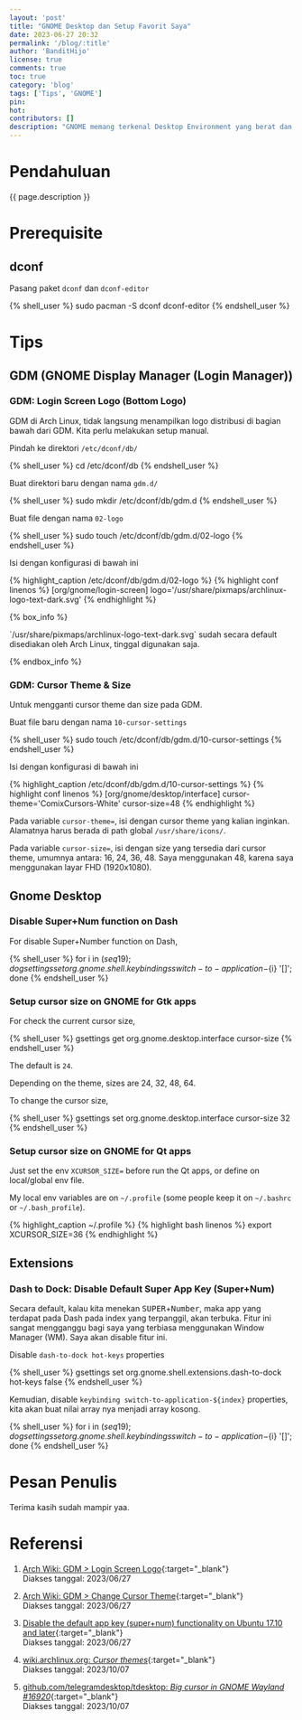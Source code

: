 ```yaml
---
layout: 'post'
title: "GNOME Desktop dan Setup Favorit Saya"
date: 2023-06-27 20:32
permalink: '/blog/:title'
author: 'BanditHijo'
license: true
comments: true
toc: true
category: 'blog'
tags: ['Tips', 'GNOME']
pin:
hot:
contributors: []
description: "GNOME memang terkenal Desktop Environment yang berat dan membutuhkan banyak resource. Namun, saya tidak bisa tidak suka dengan GNOME. Mungkin karena saya cukup lama dengan OSX yang menjadi rujukan UI/UX design dari GNOME, sehingga saya merasa cukup nyaman menggunakan GNOME. Di catatan kali ini, saya akan mencatat tips ketika saya menggunakan GNOME di Arch Linux."
---
```


# Pendahuluan

{{ page.description }}

# Prerequisite

## dconf

Pasang paket `dconf` dan `dconf-editor`

{% shell_user %}
sudo pacman -S dconf dconf-editor
{% endshell_user %}

# Tips

## GDM (GNOME Display Manager (Login Manager))

### GDM: Login Screen Logo (Bottom Logo)

GDM di Arch Linux, tidak langsung menampilkan logo distribusi di bagian bawah dari GDM. Kita perlu melakukan setup manual.

Pindah ke direktori `/etc/dconf/db/`

{% shell_user %}
cd /etc/dconf/db
{% endshell_user %}

Buat direktori baru dengan nama `gdm.d/`

{% shell_user %}
sudo mkdir /etc/dconf/db/gdm.d
{% endshell_user %}

Buat file dengan nama `02-logo`

{% shell_user %}
sudo touch /etc/dconf/db/gdm.d/02-logo
{% endshell_user %}

Isi dengan konfigurasi di bawah ini

{% highlight_caption /etc/dconf/db/gdm.d/02-logo %}
{% highlight conf linenos %}
[org/gnome/login-screen]
logo='/usr/share/pixmaps/archlinux-logo-text-dark.svg'
{% endhighlight %}

{% box_info %}
<p markdown=1>`/usr/share/pixmaps/archlinux-logo-text-dark.svg` sudah secara default disediakan oleh Arch Linux, tinggal digunakan saja.</p>
{% endbox_info %}

### GDM: Cursor Theme & Size

Untuk mengganti cursor theme dan size pada GDM.

Buat file baru dengan nama `10-cursor-settings`

{% shell_user %}
sudo touch /etc/dconf/db/gdm.d/10-cursor-settings
{% endshell_user %}

Isi dengan konfigurasi di bawah ini

{% highlight_caption /etc/dconf/db/gdm.d/10-cursor-settings %}
{% highlight conf linenos %}
[org/gnome/desktop/interface]
cursor-theme='ComixCursors-White'
cursor-size=48
{% endhighlight %}

Pada variable `cursor-theme=`, isi dengan cursor theme yang kalian inginkan. Alamatnya harus berada di path global `/usr/share/icons/`.

Pada variable `cursor-size=`, isi dengan size yang tersedia dari cursor theme, umumnya antara: 16, 24, 36, 48. Saya menggunakan 48, karena saya menggunakan layar FHD (1920x1080).

## Gnome Desktop

### Disable Super+Num function on Dash

For disable Super+Number function on Dash,

{% shell_user %}
for i in $(seq 1 9); do gsettings set org.gnome.shell.keybindings switch-to-application-${i} '[]'; done
{% endshell_user %}

### Setup cursor size on GNOME for Gtk apps

For check the current cursor size,

{% shell_user %}
gsettings get org.gnome.desktop.interface cursor-size
{% endshell_user %}

The default is `24`.

Depending on the theme, sizes are 24, 32, 48, 64.

To change the cursor size,

{% shell_user %}
gsettings set org.gnome.desktop.interface cursor-size 32
{% endshell_user %}

### Setup cursor size on GNOME for Qt apps

Just set the env `XCURSOR_SIZE=` before run the Qt apps, or define on local/global env file.

My local env variables are on `~/.profile` (some people keep it on `~/.bashrc` or `~/.bash_profile`).

{% highlight_caption ~/.profile %}
{% highlight bash linenos %}
export XCURSOR_SIZE=36
{% endhighlight %}


## Extensions

### Dash to Dock: Disable Default Super App Key (Super+Num)

Secara default, kalau kita menekan <kbd>SUPER</kbd>+<kbd>Number</kbd>, maka app yang terdapat pada Dash pada index yang terpanggil, akan terbuka. Fitur ini sangat mengganggu bagi saya yang terbiasa menggunakan Window Manager (WM). Saya akan disable fitur ini.

Disable `dash-to-dock hot-keys` properties

{% shell_user %}
gsettings set org.gnome.shell.extensions.dash-to-dock hot-keys false
{% endshell_user %}

Kemudian, disable `keybinding switch-to-application-${index}` properties, kita akan buat nilai array nya menjadi array kosong.

{% shell_user %}
for i in $(seq 1 9); do gsettings set org.gnome.shell.keybindings switch-to-application-${i} '[]'; done
{% endshell_user %}


# Pesan Penulis

Terima kasih sudah mampir yaa.

# Referensi

1. [Arch Wiki: GDM > Login Screen Logo](https://wiki.archlinux.org/title/GDM#Login_screen_logo){:target="_blank"}
<br>Diakses tanggal: 2023/06/27

1. [Arch Wiki: GDM > Change Cursor Theme](https://wiki.archlinux.org/title/GDM#Changing_the_cursor_theme){:target="_blank"}
<br>Diakses tanggal: 2023/06/27

1. [Disable the default app key (super+num) functionality on Ubuntu 17.10 and later](https://askubuntu.com/a/1425621/777616){:target="_blank"}
<br>Diakses tanggal: 2023/06/27

1. [wiki.archlinux.org: _Cursor themes_](https://wiki.archlinux.org/title/Cursor_themes#GNOME){:target="_blank"}
<br>Diakses tanggal: 2023/10/07

1. [github.com/telegramdesktop/tdesktop: _Big cursor in GNOME Wayland #16920_](https://github.com/telegramdesktop/tdesktop/issues/16920#issuecomment-915085406){:target="_blank"}
<br>Diakses tanggal: 2023/10/07
